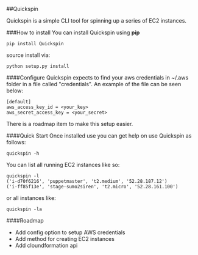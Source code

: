 ##Quickspin

Quickspin is a simple CLI tool for spinning up a series of EC2 instances.

###How to install
You can install Quickspin using **pip**

    pip install Quickspin

source install via:

    python setup.py install


####Configure
Quickspin expects to find your aws credentials in ~/.aws folder in a file called "credentials". An example of the file can be seen below:
    
    [default]
    aws_access_key_id = <your_key>
    aws_secret_access_key = <your_secret>

There is a roadmap item to make this setup easier.

####Quick Start
Once installed use you can get help on use Quickspin as follows:

    quickspin -h

You can list all running EC2 instances like so:

    quickspin -l
    ('i-d70f6216', 'puppetmaster', 't2.medium', '52.28.187.12')
    ('i-ff85f13e', 'stage-sumo2siren', 't2.micro', '52.28.161.100')

or all instances like:

    quickspin -la

####Roadmap
- Add config option to setup AWS credentials
- Add method for creating EC2 instances
- Add cloundformation api 
